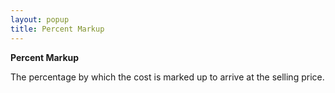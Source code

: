 ```yaml
---
layout: popup
title: Percent Markup
---
```



**Percent Markup**


The percentage by which the cost is marked up to arrive at the selling  price.
